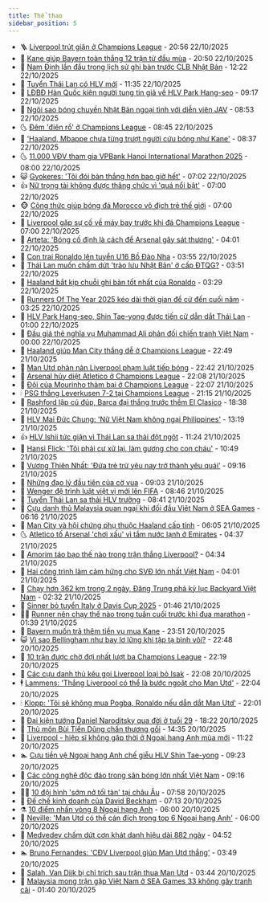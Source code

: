```yaml
---
title: Thể thao
sidebar_position: 5
---
```


<!-- vnexpress-the-thao:START -->
- 🪜 [Liverpool trút giận ở Champions League](https://vnexpress.net/liverpool-trut-gian-o-champions-league-4954665.html) - 20:56 22/10/2025
- 🦩 [Kane giúp Bayern toàn thắng 12 trận từ đầu mùa](https://vnexpress.net/kane-giup-bayern-toan-thang-12-tran-tu-dau-mua-4954664.html) - 20:50 22/10/2025
- 🧰 [Nam Định lần đầu trong lịch sử ghi bàn trước CLB Nhật Bản](https://vnexpress.net/nam-dinh-lan-dau-trong-lich-su-ghi-ban-truoc-clb-nhat-ban-4954608.html) - 12:22 22/10/2025
- 🤗 [Tuyển Thái Lan có HLV mới](https://vnexpress.net/tuyen-thai-lan-co-hlv-moi-4954601.html) - 11:35 22/10/2025
- 🥳 [LĐBĐ Hàn Quốc kiện người tung tin giả về HLV Park Hang-seo](https://vnexpress.net/ldbd-han-quoc-kien-nguoi-tung-tin-gia-ve-hlv-park-hang-seo-4954542.html) - 09:17 22/10/2025
- 🦣 [Ngôi sao bóng chuyền Nhật Bản ngoại tình với diễn viên JAV](https://vnexpress.net/ngoi-sao-bong-chuyen-nhat-ban-ngoai-tinh-voi-dien-vien-jav-4954467.html) - 08:53 22/10/2025
- 🌜 [Đêm &#39;điên rồ&#39; ở Champions League](https://vnexpress.net/dem-dien-ro-o-champions-league-4954502.html) - 08:45 22/10/2025
- 🫶 [&#39;Haaland, Mbappe chưa từng trượt người cứu bóng như Kane&#39;](https://vnexpress.net/haaland-mbappe-chua-tung-truot-nguoi-cuu-bong-nhu-kane-4954137.html) - 08:37 22/10/2025
- 🌜 [11.000 VĐV tham gia VPBank Hanoi International Marathon 2025](https://vnexpress.net/11-000-vdv-tham-gia-vpbank-hanoi-international-marathon-2025-4954349.html) - 08:00 22/10/2025
- 😺 [Gyokeres: &#39;Tôi đói bàn thắng hơn bao giờ hết&#39;](https://vnexpress.net/gyokeres-toi-doi-ban-thang-hon-bao-gio-het-4954396.html) - 07:02 22/10/2025
- 👍 [Nữ trọng tài không được thăng chức vì &#39;quá nổi bật&#39;](https://vnexpress.net/nu-trong-tai-khong-duoc-thang-chuc-vi-qua-noi-bat-4954151.html) - 07:00 22/10/2025
- 🐵 [Công thức giúp bóng đá Morocco vô địch trẻ thế giới](https://vnexpress.net/cong-thuc-giup-bong-da-morocco-vo-dich-tre-the-gioi-4953952.html) - 07:00 22/10/2025
- 💫 [Liverpool gặp sự cố về máy bay trước khi đá Champions League](https://vnexpress.net/liverpool-gap-su-co-ve-may-bay-truoc-khi-da-champions-league-4954407.html) - 07:00 22/10/2025
- 🦆 [Arteta: &#39;Bóng cố định là cách để Arsenal gây sát thương&#39;](https://vnexpress.net/arteta-bong-co-dinh-la-cach-de-arsenal-gay-sat-thuong-4954215.html) - 04:01 22/10/2025
- 🙉 [Con trai Ronaldo lên tuyển U16 Bồ Đào Nha](https://vnexpress.net/con-trai-ronaldo-len-tuyen-u16-bo-dao-nha-4954297.html) - 03:55 22/10/2025
- 📝 [Thái Lan muốn chấm dứt &#39;trào lưu Nhật Bản&#39; ở cấp ĐTQG?](https://vnexpress.net/thai-lan-muon-cham-dut-trao-luu-nhat-ban-o-cap-dtqg-4954186.html) - 03:51 22/10/2025
- 💯 [Haaland bắt kịp chuỗi ghi bàn tốt nhất của Ronaldo](https://vnexpress.net/haaland-bat-kip-chuoi-ghi-ban-tot-nhat-cua-ronaldo-4954198.html) - 03:29 22/10/2025
- 🌈 [Runners Of The Year 2025 kéo dài thời gian đề cử đến cuối năm](https://vnexpress.net/runners-of-the-year-2025-keo-dai-thoi-gian-de-cu-den-cuoi-nam-4954126.html) - 03:25 22/10/2025
- 🦩 [HLV Park Hang-seo, Shin Tae-yong được tiến cử dẫn dắt Thái Lan](https://vnexpress.net/hlv-park-hang-seo-shin-tae-yong-duoc-tien-cu-dan-dat-thai-lan-4954131.html) - 01:00 22/10/2025
- 🐲 [Đấu giá thẻ nghĩa vụ Muhammad Ali phản đối chiến tranh Việt Nam](https://vnexpress.net/dau-gia-the-nghia-vu-muhammad-ali-phan-doi-chien-tranh-viet-nam-4954124.html) - 00:00 22/10/2025
- 🌁 [Haaland giúp Man City thắng dễ ở Champions League](https://vnexpress.net/haaland-giup-man-city-thang-de-o-champions-league-4954190.html) - 22:49 21/10/2025
- 💯 [Man Utd phàn nàn Liverpool phạm luật tiếp bóng](https://vnexpress.net/man-utd-phan-nan-liverpool-pham-luat-tiep-bong-4954181.html) - 22:42 21/10/2025
- 🌝 [Arsenal hủy diệt Atletico ở Champions League](https://vnexpress.net/arsenal-huy-diet-atletico-o-champions-league-4954189.html) - 22:08 21/10/2025
- 🤖 [Đội của Mourinho thảm bại ở Champions League](https://vnexpress.net/doi-cua-mourinho-tham-bai-o-champions-league-4954188.html) - 22:07 21/10/2025
- 🕯 [PSG thắng Leverkusen 7-2 tại Champions League](https://vnexpress.net/psg-thang-leverkusen-7-2-tai-champions-league-4954187.html) - 21:15 21/10/2025
- 🧰 [Rashford lập cú đúp, Barca đại thắng trước thềm El Clasico](https://vnexpress.net/rashford-lap-cu-dup-barca-dai-thang-truoc-them-el-clasico-4954184.html) - 18:38 21/10/2025
- 🥳 [HLV Mai Đức Chung: &#39;Nữ Việt Nam không ngại Philippines&#39;](https://vnexpress.net/hlv-mai-duc-chung-nu-viet-nam-khong-ngai-philippines-4954128.html) - 13:19 21/10/2025
- 👍 [HLV Ishii tức giận vì Thái Lan sa thải đột ngột](https://vnexpress.net/hlv-ishii-tuc-gian-vi-thai-lan-sa-thai-dot-ngot-4954122.html) - 11:24 21/10/2025
- 💪 [Hansi Flick: &#39;Tôi phải cư xử lại, làm gương cho con cháu&#39;](https://vnexpress.net/hansi-flick-toi-phai-cu-xu-lai-lam-guong-cho-con-chau-4954103.html) - 10:49 21/10/2025
- 👹 [Vương Thiên Nhất: &#39;Đứa trẻ trừ yêu nay trở thành yêu quái&#39;](https://vnexpress.net/vuong-thien-nhat-dua-tre-tru-yeu-nay-tro-thanh-yeu-quai-4954041.html) - 09:16 21/10/2025
- 🧰 [Những đạo lý đầu tiên của cờ vua](https://vnexpress.net/nhung-dao-ly-dau-tien-cua-co-vua-4953024.html) - 09:03 21/10/2025
- 🚀 [Wenger đệ trình luật việt vị mới lên FIFA](https://vnexpress.net/wenger-de-trinh-luat-viet-vi-moi-len-fifa-4953889.html) - 08:46 21/10/2025
- 🎃 [Tuyển Thái Lan sa thải HLV trưởng](https://vnexpress.net/tuyen-thai-lan-sa-thai-hlv-truong-4954038.html) - 08:41 21/10/2025
- 🧰 [Cựu danh thủ Malaysia quan ngại khi đối đầu Việt Nam ở SEA Games](https://vnexpress.net/cuu-danh-thu-malaysia-quan-ngai-khi-doi-dau-viet-nam-o-sea-games-4953927.html) - 06:16 21/10/2025
- 👀 [Man City và hội chứng phụ thuộc Haaland cấp tính](https://vnexpress.net/man-city-va-hoi-chung-phu-thuoc-haaland-cap-tinh-4953930.html) - 06:05 21/10/2025
- 🌜 [Atletico tố Arsenal &#39;chơi xấu&#39; vì tắm nước lạnh ở Emirates](https://vnexpress.net/atletico-to-arsenal-choi-xau-vi-tam-nuoc-lanh-o-emirates-4953848.html) - 04:37 21/10/2025
- 🫶 [Amorim táo bạo thế nào trong trận thắng Liverpool?](https://vnexpress.net/amorim-tao-bao-the-nao-trong-tran-thang-liverpool-4953612.html) - 04:34 21/10/2025
- 🦄 [Hai công trình làm cảm hứng cho SVĐ lớn nhất Việt Nam](https://vnexpress.net/hai-cong-trinh-lam-cam-hung-cho-svd-lon-nhat-viet-nam-4953744.html) - 04:01 21/10/2025
- 🥳 [Chạy hơn 362 km trong 2 ngày, Đăng Trung phá kỷ lục Backyard Việt Nam](https://vnexpress.net/chay-hon-362-km-trong-2-ngay-dang-trung-pha-ky-luc-backyard-viet-nam-4953811.html) - 02:32 21/10/2025
- 🐲 [Sinner bỏ tuyển Italy ở Davis Cup 2025](https://vnexpress.net/sinner-bo-tuyen-italy-o-davis-cup-2025-4953785.html) - 01:46 21/10/2025
- 🧑‍🏫 [Runner nên chạy thế nào trong tuần cuối trước khi đua marathon](https://vnexpress.net/runner-nen-chay-the-nao-trong-tuan-cuoi-truoc-khi-dua-marathon-4952841.html) - 01:39 21/10/2025
- 🤔 [Bayern muốn trả thêm tiền vụ mua Kane](https://vnexpress.net/bayern-muon-tra-them-tien-vu-mua-kane-4953629.html) - 23:51 20/10/2025
- 😺 [Vì sao Bellingham như bay lơ lửng khi tập tạ bình vôi?](https://vnexpress.net/vi-sao-bellingham-nhu-bay-lo-lung-khi-tap-ta-binh-voi-4953746.html) - 22:48 20/10/2025
- 💪 [10 trận được chờ đợi nhất lượt ba Champions League](https://vnexpress.net/10-tran-duoc-cho-doi-nhat-luot-ba-champions-league-4953720.html) - 22:19 20/10/2025
- 💼 [Các cựu danh thủ kêu gọi Liverpool loại bỏ Isak](https://vnexpress.net/cac-cuu-danh-thu-keu-goi-liverpool-loai-bo-isak-4953739.html) - 22:08 20/10/2025
- 🕴 [Lammens: &#39;Thắng Liverpool có thể là bước ngoặt cho Man Utd&#39;](https://vnexpress.net/lammens-thang-liverpool-co-the-la-buoc-ngoat-cho-man-utd-4953731.html) - 22:04 20/10/2025
- 🕯 [Klopp: &#39;Tôi sẽ không mua Pogba, Ronaldo nếu dẫn dắt Man Utd&#39;](https://vnexpress.net/klopp-toi-se-khong-mua-pogba-ronaldo-neu-dan-dat-man-utd-4953735.html) - 22:01 20/10/2025
- 📝 [Đại kiện tướng Daniel Naroditsky qua đời ở tuổi 29](https://vnexpress.net/dai-kien-tuong-daniel-naroditsky-qua-doi-o-tuoi-29-4953743.html) - 18:22 20/10/2025
- 🧐 [Thủ môn Bùi Tiến Dũng chấn thương gối](https://vnexpress.net/thu-mon-bui-tien-dung-chan-thuong-goi-4953715.html) - 14:35 20/10/2025
- 🙉 [Liverpool - hiệp sĩ không gặp thời ở Ngoại hạng Anh mùa mới](https://vnexpress.net/liverpool-hiep-si-khong-gap-thoi-o-ngoai-hang-anh-mua-moi-4953679.html) - 11:22 20/10/2025
- 🏊 [Cựu tiền vệ Ngoại hạng Anh chế giễu HLV Shin Tae-yong](https://vnexpress.net/cuu-tien-ve-ngoai-hang-anh-che-gieu-hlv-shin-tae-yong-4953610.html) - 09:23 20/10/2025
- 🌊 [Các công nghệ độc đáo trong sân bóng lớn nhất Việt Nam](https://vnexpress.net/cac-cong-nghe-doc-dao-trong-san-bong-lon-nhat-viet-nam-4953345.html) - 09:16 20/10/2025
- 👨‍🏫 [10 đội hình &#39;sớm nở tối tàn&#39; tại châu Âu](https://vnexpress.net/10-doi-hinh-som-no-toi-tan-tai-chau-au-4951896.html) - 07:58 20/10/2025
- 🥷 [Đế chế kinh doanh của David Beckham](https://vnexpress.net/de-che-kinh-doanh-cua-david-beckham-4949664.html) - 07:13 20/10/2025
- ⚗️ [10 điểm nhấn vòng 8 Ngoại hạng Anh](https://vnexpress.net/10-diem-nhan-vong-8-ngoai-hang-anh-4953355.html) - 06:00 20/10/2025
- 🌮 [Neville: &#39;Man Utd có thể cán đích trong top 6 Ngoại hạng Anh&#39;](https://vnexpress.net/neville-man-utd-co-the-can-dich-trong-top-6-ngoai-hang-anh-4953390.html) - 06:00 20/10/2025
- 🤩 [Medvedev chấm dứt cơn khát danh hiệu dài 882 ngày](https://vnexpress.net/medvedev-cham-dut-con-khat-danh-hieu-dai-882-ngay-4953343.html) - 04:52 20/10/2025
- 🏊 [Bruno Fernandes: &#39;CĐV Liverpool giúp Man Utd thắng&#39;](https://vnexpress.net/bruno-fernandes-cdv-liverpool-giup-man-utd-thang-4953321.html) - 03:49 20/10/2025
- 🐎 [Salah, Van Dijk bị chỉ trích sau trận thua Man Utd](https://vnexpress.net/salah-van-dijk-bi-chi-trich-sau-tran-thua-man-utd-4953325.html) - 03:44 20/10/2025
- 💫 [Malaysia mong trận gặp Việt Nam ở SEA Games 33 không gây tranh cãi](https://vnexpress.net/malaysia-mong-tran-gap-viet-nam-o-sea-games-33-khong-gay-tranh-cai-4953240.html) - 01:40 20/10/2025<!-- vnexpress-the-thao:END -->
